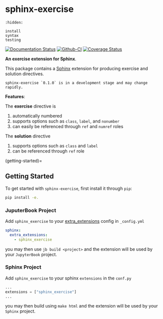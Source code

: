# sphinx-exercise

```{toctree}
:hidden:

install
syntax
testing
```


[![Documentation Status][rtd-badge]][rtd-link]
[![Github-CI][github-ci]][github-link]
[![Coverage Status][codecov-badge]][codecov-link]

**An exercise extension for Sphinx**.

This package contains a [Sphinx](http://www.sphinx-doc.org/en/master/) extension
for producing exercise and solution directives.

```{warning}
sphinx-exercise `0.1.0` is in a development stage and may change rapidly.
```

**Features**:

The **exercise** directive is

1. automatically numbered
2. supports options such as `class`, `label`, and `nonumber`
3. can easily be referenced through `ref` and `numref` roles

The **solution** directive

1. supports options such as `class` and `label`
2. can be referenced through `ref` role

(getting-started)=
## Getting Started

To get started with `sphinx-exercise`, first install it through `pip`:

```bash
pip install -e.
```

### JuputerBook Project

Add `sphinx_exercise` to your [extra_extensions](https://jupyterbook.org/advanced/sphinx.html#custom-sphinx-extensions) config in `_config.yml`

```yaml
sphinx:
  extra_extensions:
    - sphinx_exercise
```

you may then use `jb build <project>` and the extension will be used by your `JupyterBook` project.

### Sphinx Project

Add `sphinx_exercise` to your sphinx `extensions` in the `conf.py`

```python
...
extensions = ["sphinx_exercise"]
...
```

you may then build using `make html` and the extension will be used by your `Sphinx` project.



[rtd-badge]: https://readthedocs.org/projects/ebp-sphinx-exercise/badge/?version=latest
[rtd-link]: https://ebp-sphinx-exercise.readthedocs.io/en/latest/?badge=latest
[github-ci]: https://github.com/executablebooks/sphinx-exercise/workflows/continuous-integration/badge.svg?branch=master
[github-link]: https://github.com/executablebooks/sphinx-exercise
[codecov-badge]: https://codecov.io/gh/executablebooks/sphinx-exercise/branch/master/graph/badge.svg
[codecov-link]: https://codecov.io/gh/executablebooks/sphinx-exercise
